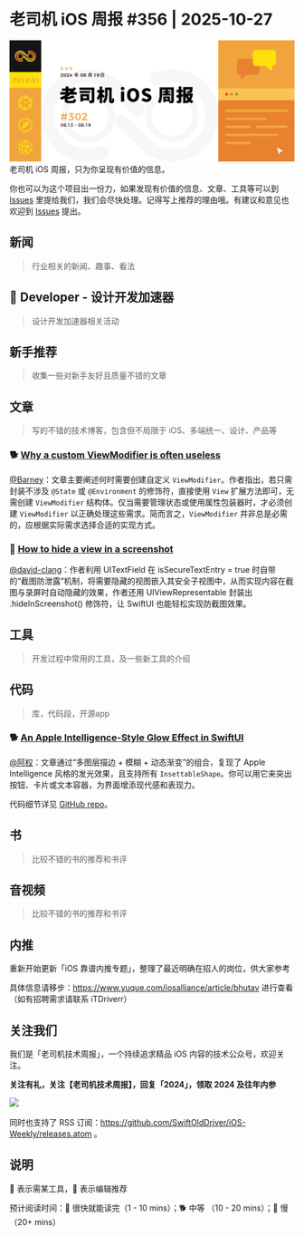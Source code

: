 # 老司机 iOS 周报 #356 | 2025-10-27

![ios-weekly](https://github.com/SwiftOldDriver/iOS-Weekly/blob/master/assets/weekly-header/302.jpg?raw=true)
老司机 iOS 周报，只为你呈现有价值的信息。

你也可以为这个项目出一份力，如果发现有价值的信息、文章、工具等可以到 [Issues](https://github.com/SwiftOldDriver/iOS-Weekly/issues) 里提给我们，我们会尽快处理。记得写上推荐的理由哦。有建议和意见也欢迎到 [Issues](https://github.com/SwiftOldDriver/iOS-Weekly/issues) 提出。

## 新闻

> 行业相关的新闻、趣事、看法

##  Developer - 设计开发加速器

> 设计开发加速器相关活动

## 新手推荐

> 收集一些对新手友好且质量不错的文章

## 文章

> 写的不错的技术博客，包含但不局限于 iOS、多端统一、设计、产品等


### 🐕 [Why a custom ViewModifier is often useless](https://www.swiftwithvincent.com/blog/why-a-custom-viewmodifier-is-often-useless)

[@Barney](https://github.com/BarneyZhaoooo)：文章主要阐述何时需要创建自定义 `ViewModifier`。作者指出，若只需封装不涉及 `@State` 或 `@Environment` 的修饰符，直接使用 `View` 扩展方法即可，无需创建 `ViewModifier` 结构体。仅当需要管理状态或使用属性包装器时，才必须创建 `ViewModifier` 以正确处理这些需求。简而言之，`ViewModifier` 并非总是必需的，应根据实际需求选择合适的实现方式。

### 🐎 [How to hide a view in a screenshot](https://www.swiftwithvincent.com/blog/how-to-hide-a-view-in-a-screenshot)

[@david-clang](https://github.com/david-clang)：作者利用 UITextField 在 isSecureTextEntry = true 时自带的“截图防泄露”机制，将需要隐藏的视图嵌入其安全子视图中，从而实现内容在截图与录屏时自动隐藏的效果，作者还用 UIViewRepresentable 封装出 .hideInScreenshot() 修饰符，让 SwiftUI 也能轻松实现防截图效果。

## 工具

> 开发过程中常用的工具，及一些新工具的介绍

## 代码

> 库，代码段，开源app

### 🐕 [An Apple Intelligence-Style Glow Effect in SwiftUI](https://livsycode.com/swiftui/an-apple-intelligence-style-glow-effect-in-swiftui/)

[@阿权](https://github.com/bqlin)：文章通过“多图层描边 + 模糊 + 动态渐变”的组合，复现了 Apple Intelligence 风格的发光效果，且支持所有 `InsettableShape`。你可以用它来突出按钮、卡片或文本容器，为界面增添现代感和表现力。

代码细节详见 [GitHub repo](https://github.com/Livsy90/IntelligenceGlow/tree/main)。

## 书

> 比较不错的书的推荐和书评

## 音视频

> 比较不错的书的推荐和书评

## 内推

重新开始更新「iOS 靠谱内推专题」，整理了最近明确在招人的岗位，供大家参考

具体信息请移步：https://www.yuque.com/iosalliance/article/bhutav 进行查看（如有招聘需求请联系 iTDriverr）

## 关注我们

我们是「老司机技术周报」，一个持续追求精品 iOS 内容的技术公众号，欢迎关注。

**关注有礼，关注【老司机技术周报】，回复「2024」，领取 2024 及往年内参**

![](https://github.com/SwiftOldDriver/iOS-Weekly/blob/master/assets/qrcode_for_wechat.jpg?raw=true)

同时也支持了 RSS 订阅：https://github.com/SwiftOldDriver/iOS-Weekly/releases.atom 。

## 说明

🚧 表示需某工具，🌟 表示编辑推荐

预计阅读时间：🐎 很快就能读完（1 - 10 mins）；🐕 中等 （10 - 20 mins）；🐢 慢（20+ mins）

